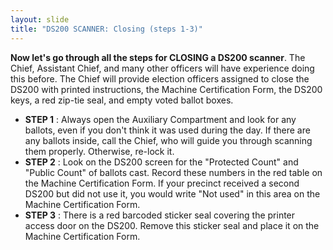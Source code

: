 ```yaml
---
layout: slide
title: "DS200 SCANNER: Closing (steps 1-3)"
---
```


**Now let&#39;s go through all the steps for CLOSING a DS200 scanner**. The Chief, Assistant Chief, and many other officers will have experience doing this before. The Chief will provide election officers assigned to close the DS200 with printed instructions, the Machine Certification Form, the DS200 keys, a red zip-tie seal, and empty voted ballot boxes.

- **STEP 1** : Always open the Auxiliary Compartment and look for any ballots, even if you don&#39;t think it was used during the day. If there are any ballots inside, call the Chief, who will guide you through scanning them properly. Otherwise, re-lock it.
- **STEP 2** : Look on the DS200 screen for the &quot;Protected Count&quot; and &quot;Public Count&quot; of ballots cast. Record these numbers in the red table on the Machine Certification Form. If your precinct received a second DS200 but did not use it, you would write &quot;Not used&quot; in this area on the Machine Certification Form.
- **STEP 3** : There is a red barcoded sticker seal covering the printer access door on the DS200. Remove this sticker seal and place it on the Machine Certification Form.